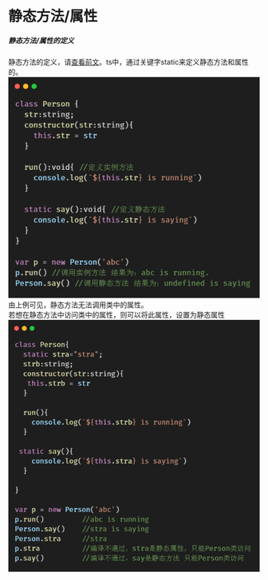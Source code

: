 # 静态方法/属性

##### 静态方法/属性的定义
静态方法的定义，请[查看前文](../javascript/function.md)。ts中，通过关键字static来定义静态方法和属性的。<br>
![avatar](./images/static/01.png)<br>
由上例可见，静态方法无法调用类中的属性。<br>
若想在静态方法中访问类中的属性，则可以将此属性，设置为静态属性<br>
![avatar](./images/static/02.png)<br>